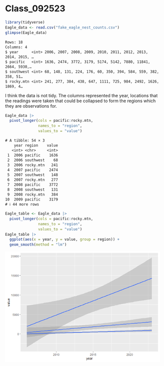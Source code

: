# Class_092523

``` r
library(tidyverse)
Eagle_data <- read.csv("fake_eagle_nest_counts.csv")
glimpse(Eagle_data)
```

    Rows: 18
    Columns: 4
    $ year      <int> 2006, 2007, 2008, 2009, 2010, 2011, 2012, 2013, 2014, 2015, …
    $ pacific   <int> 1636, 2474, 3772, 3179, 5174, 5142, 7880, 11841, 2664, 5930,…
    $ southwest <int> 68, 148, 131, 224, 176, 60, 350, 394, 584, 559, 382, 358, 51…
    $ rocky.mtn <int> 241, 277, 384, 438, 647, 1111, 725, 984, 2492, 1626, 1869, 4…

I think the data is not tidy. The columns represented the year,
locations that the readings were taken that could be collapsed to form
the regions which they are observations for.

``` r
Eagle_data |> 
  pivot_longer(cols = pacific:rocky.mtn,
               names_to = "region", 
               values_to = "value")
```

    # A tibble: 54 × 3
        year region    value
       <int> <chr>     <int>
     1  2006 pacific    1636
     2  2006 southwest    68
     3  2006 rocky.mtn   241
     4  2007 pacific    2474
     5  2007 southwest   148
     6  2007 rocky.mtn   277
     7  2008 pacific    3772
     8  2008 southwest   131
     9  2008 rocky.mtn   384
    10  2009 pacific    3179
    # ℹ 44 more rows

``` r
Eagle_table <- Eagle_data |> 
  pivot_longer(cols = pacific:rocky.mtn,
               names_to = "region", 
               values_to = "value")
Eagle_table |> 
  ggplot(aes(x = year, y = value, group = region)) +
  geom_smooth(method = "lm")
```

![](Class_092523_files/figure-commonmark/unnamed-chunk-3-1.png)
